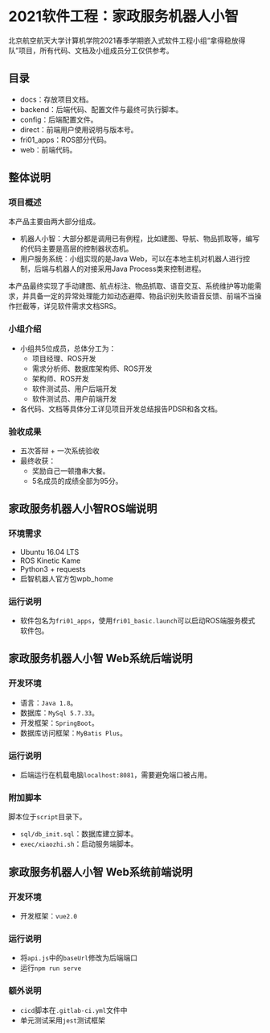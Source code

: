 # 2021软件工程：家政服务机器人小智

北京航空航天大学计算机学院2021春季学期嵌入式软件工程小组“拿得稳放得队”项目，所有代码、文档及小组成员分工仅供参考。

## 目录

* docs：存放项目文档。
* backend：后端代码、配置文件与最终可执行脚本。
* config：后端配置文件。
* direct：前端用户使用说明与版本号。
* fri01_apps：ROS部分代码。
* web：前端代码。

## 整体说明

### 项目概述

本产品主要由两大部分组成。

* 机器人小智：大部分都是调用已有例程，比如建图、导航、物品抓取等，编写的代码主要是高层的控制器状态机。
* 用户服务系统：小组实现的是Java Web，可以在本地主机对机器人进行控制，后端与机器人的对接采用Java Process类来控制进程。

本产品最终实现了手动建图、航点标注、物品抓取、语音交互、系统维护等功能需求，并具备一定的异常处理能力如动态避障、物品识别失败语音反馈、前端不当操作拦截等，详见软件需求文档SRS。

### 小组介绍

* 小组共5位成员，总体分工为：
  * 项目经理、ROS开发
  * 需求分析师、数据库架构师、ROS开发
  * 架构师、ROS开发
  * 软件测试员、用户后端开发
  * 软件测试员、用户前端开发
* 各代码、文档等具体分工详见项目开发总结报告PDSR和各文档。

### 验收成果

* 五次答辩 + 一次系统验收
* 最终收获：
  * 奖励自己一顿撸串大餐。
  * 5名成员的成绩全部为95分。

## 家政服务机器人小智ROS端说明

### 环境需求

- Ubuntu 16.04 LTS
- ROS Kinetic Kame
- Python3 + requests
- 启智机器人官方包wpb_home

### 运行说明

- 软件包名为`fri01_apps`，使用`fri01_basic.launch`可以启动ROS端服务模式软件包。

## 家政服务机器人小智  Web系统后端说明

### 开发环境

* 语言：`Java 1.8`。
* 数据库：`MySql 5.7.33`。
* 开发框架：`SpringBoot`。
* 数据库访问框架：`MyBatis Plus`。

### 运行说明

* 后端运行在机载电脑`localhost:8081`，需要避免端口被占用。

### 附加脚本

脚本位于`script`目录下。

* `sql/db_init.sql`：数据库建立脚本。
* `exec/xiaozhi.sh`：启动服务端脚本。

## 家政服务机器人小智  Web系统前端说明

### 开发环境

+ 开发框架：`vue2.0`

### 运行说明

+ 将`api.js`中的`baseUrl`修改为后端端口
+ 运行`npm run serve`

### 额外说明

+ `cicd`脚本在`.gitlab-ci.yml`文件中
+ 单元测试采用`jest`测试框架

